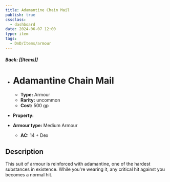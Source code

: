 ```yaml
---
title: Adamantine Chain Mail
publish: true
cssclass:
  - dashboard
date: 2024-06-07 12:00
type: item
tags:
  - DnD/Items/armour
---
```


##### Back: [[Items]]

- # Adamantine Chain Mail

    - **Type:** Armour
    - **Rarity:** uncommon
    - **Cost:** 500 gp
- **Property:** 
- **Armour type:** Medium Armour
    - **AC:** 14 + Dex

## Description 

This suit of armour is reinforced with adamantine, one of the hardest substances in existence. While you're wearing it, any critical hit against you becomes a normal hit.
